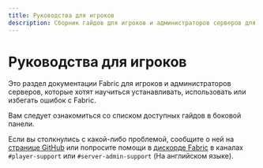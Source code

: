 ```yaml
---
title: Руководства для игроков
description: Сборник гайдов для игроков и администраторов серверов для установки и использования Fabric.
---
```


# Руководства для игроков

Это раздел документации Fabric для игроков и администраторов серверов, которые хотят научиться устанавливать, использовать или избегать ошибок с Fabric.

Вам следует ознакомиться со списком доступных гайдов в боковой панели.

Если вы столкнулись с какой-либо проблемой, сообщите о ней на [странице GitHub](https://github.com/FabricMC/fabric-docs) или попросите помощи в [дискорде Fabric](https://discord.gg/v6v4pMv) в каналах `#player-support` или `#server-admin-support` (На английском языке).
